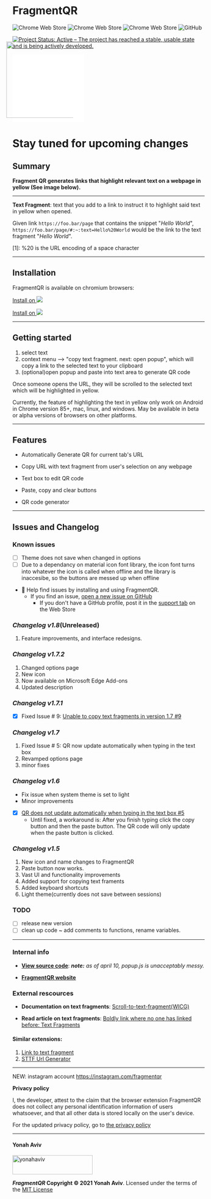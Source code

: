 
<h1> FragmentQR</h1>

![Chrome Web Store](https://img.shields.io/chrome-web-store/users/cabodnfakameckfbbgkciiifempglloj)
![Chrome Web Store](https://img.shields.io/chrome-web-store/v/cabodnfakameckfbbgkciiifempglloj)
![Chrome Web Store](https://img.shields.io/chrome-web-store/stars/cabodnfakameckfbbgkciiifempglloj)
![GitHub](https://img.shields.io/github/license/y330/FragmentQR)

[![Project Status: Active – The project has reached a stable, usable state and is being actively developed.](https://www.repostatus.org/badges/latest/active.svg)](https://www.repostatus.org/#active)


<button style="color: blue; background: white 0%;border-radius: 1px; border: 0px">
<a href="https://bit.ly/GetFragmentedQR" class="btn" title="Get it on the Chrome Web Store"><img src="https://storage.googleapis.com/chrome-gcs-uploader.appspot.com/image/WlD8wC6g8khYWPJUsQceQkhXSlv1/YT2Grfi9vEBa2wAPzhWa.png" width="200px"style="margin: -35px 10px 10px -35px; vertical-align: bottom" ></a>
</button>



<h1 {color: red;} >Stay tuned for upcoming changes</hello>




## Summary

**Fragment QR generates links that highlight relevant text on a webpage in yellow (See image below).**

____
 **Text Fragment**: text that you add to a link to instruct it to highlight said text in yellow when opened.
 
Given link 
`https://foo.bar/page`
that contains the snippet "_Hello World_", `https://foo.bar/page/#:~:text=Hello%20World`  would be the link to the text fragment "_Hello World_".

[1]: %20 is the URL encoding of a space character
____
## Installation

FragmentQR is available on chromium browsers:

[Install on ![](https://static.wikia.nocookie.net/logopedia/images/c/c5/Google_Chrome_Web_Store_icon_2015.svg/revision/latest/top-crop/width/25/height/25?cb=20190930194931)](https://chrome.google.com/webstore/detail/fragmentqr/cabodnfakameckfbbgkciiifempglloj/) 

[Install on ![](https://avatars0.githubusercontent.com/u/11354582?s=25&v=4)](https://microsoftedge.microsoft.com/addons/detail/fragmentqr/jbghofoedadhaaepolpeoepofdbckfni)



____
## Getting started
1. select text
2. context menu --> "copy text fragment. next: open popup", which will copy a link to the selected text to your clipboard
3. (optional)open popup and paste into text area to generate QR code

Once someone opens the URL, they will be scrolled to the selected text which will be highlighted in yellow.

Currently, the feature of highlighting the text in yellow only work on Android in Chrome version 85+, mac, linux, and windows. May be available in beta or alpha versions of browsers on other platforms.

----

## Features

+ Automatically Generate QR for current tab's URL
+ Copy URL with text fragment from user's selection on any webpage

+ Text box to edit QR code
+ Paste, copy and clear buttons
+ QR code generator

____


## Issues and Changelog

### Known issues 
 - [ ] Theme does not save when changed in options
 - [ ] Due to a dependancy on material icon font library, the icon font turns into whatever the icon is called when offline and the library is inaccesibe, so the buttons are messed up when offline
 - 🔎 Help find issues by installing and using FragmentQR. 
      + If you find an issue, [open a new issue on GitHub](https://github.com/y330/FragmentQR/issues/new?title=Report%20a%20bugssue%3F**%0A%0A**Screen%20recording%20or%20screenshot**%0A%0A%20)
          * If you don't have a GitHub profile, post it in the [support tab](https://chrome.google.com/webstore/detail/fragmentqr/cabodnfakameckfbbgkciiifempglloj/support) on the Web Store

### _Changelog v1.8_(Unreleased)
1. Feature improvements, and interface redesigns.



### _Changelog v1.7.2_
1. Changed options page
2. New icon
3. Now available on Microsoft Edge Add-ons
4. Updated description


### _Changelog v1.7.1_

   - [X] Fixed Issue # 9: [Unable to copy text fragments in version 1.7 #9](https://github.com/y330/FragmentQR/issues/9)


### _Changelog v1.7_

1. Fixed Issue # 5: QR now update automatically when typing in the text box
2. Revamped options page
3. minor fixes


### _Changelog v1.6_

   - Fix issue when system theme is set to light</li>
   - Minor improvements

   - [X] [QR does not update automatically when typing in the text box #5](https://github.com/y330/FragmentQR/issues/5#issue-720348982)
      - Until fixed, a workaround is: After you finish typing click the copy button and then the paste button. The QR code will only update when the paste button is clicked.


### _Changelog v1.5_

 <ol>
  <li>New icon and name changes to FragmentQR</li>
  <li>Paste button now works.</li>
  <li>Vast UI and functionality improvements</li>
  <li>Added support for copying text framents</li>
  <li>Added keyboard shortcuts</li>
  <li>Light theme(currently does not save between sessions)</li>
 </ol>


### TODO

 - [ ] release new version
 - [ ] clean up code ~ add comments to functions, rename variables.
----

### Internal info

- [**View source code**](https://github.com/y330/FragmentQR/tree/master/FragmentQR): *__note:__ as of april 10, popup.js is unacceptably messy.*

- [**FragmentQR website**](https://y330.github.io/FragmentQR)


### External rescources

- **Documentation on text fragments**: [Scroll-to-text-fragment(WICG)](https://wicg.github.io/scroll-to-text-fragment/)

- **Read article on text fragments**: [Boldly link where no one has linked before: Text Fragments](https://web.dev/text-fragments/#:~:text=Boldly%20link%20where%20no%20one%20has%20linked%20before:%20Text%20Fragments)

#### Similar extensions:
 1. [Link to text fragment](https://chrome.google.com/webstore/detail/link-to-text-fragment/pbcodcjpfjdpcineamnnmbkkmkdpajjg)
 2. [STTF Url Generator](https://chrome.google.com/webstore/detail/sttf-url-generator/mlihnffnlcfgjkkmigdgahgpfpfddafo)


 ----



NEW: instagram account https://instagram.com/fragmentqr

**Privacy policy**

I, the developer, attest to the claim that the browser extension FragmentQR does not collect any personal identification information of users whatsoever, and that all other data is stored locally on the user's device.

For the updated privacy policy, go to [the privacy policy](https://raw.githubusercontent.com/y330/FragmentQR/master/PRIVACY_POLICY)



----

#### Yonah Aviv
  <p><a href="https://www.buymeacoffee.com/yonahaviv"> <img align="center" src="https://cdn.buymeacoffee.com/buttons/v2/default-green.png" height="50" width="210" alt="yonahaviv" /></a></p>




**_FragmentQR_ 
Copyright © 2021 Yonah Aviv**. Licensed under the terms of the [MIT License](https://raw.githubusercontent.com/y330/FragmentQR/master/LICENSE)

